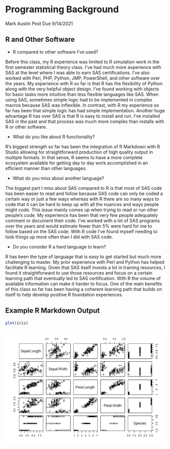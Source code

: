 Programming Background
================
Mark Austin
Post Due 9/14/2021

## R and Other Software

-   R compared to other software I’ve used?

Before this class, my R experience was limited to R simulation work in
the first semester statistical theory class. I’ve had much more
experience with SAS at the level where I was able to earn SAS
certifications. I’ve also worked with Perl, PHP, Python, JMP,
PowerShell, and other software over the years. My experience with R so
far is that R has the flexibility of Python along with the very helpful
object design. I’ve found working with objects for basic tasks more
intuitive than less flexible languages like SAS. When using SAS,
sometimes simple logic had to be implemented in complex macros because
SAS was inflexible. In contrast, with R my experience so far has been
that simple logic has had simple implementation. Another huge advantage
R has over SAS is that R is easy to install and run. I’ve installed SAS
in the past and that process was much more complex than installs with R
or other software.

-   What do you like about R functionality?

R’s biggest strength so far has been the integration of R Markdown with
R Studio allowing for straightforward production of high quality output
in multiple formats. In that sense, R seems to have a more complete
ecosystem available for getting day to day work accomplished in an
efficient manner than other languages.

-   What do you miss about another language?

The biggest part I miss about SAS compared to R is that most of SAS code
has been easier to read and follow because SAS code can only be coded a
certain way or just a few ways whereas with R there are so many ways to
code that it can be hard to keep up with all the nuances and ways people
might code. This issue mainly comes up when trying to read or run other
people’s code. My experience has been that very few people adequately
comment or document their code. I’ve worked with a lot of SAS programs
over the years and would estimate fewer than 5% were hard for me to
follow based on the SAS code. With R code I’ve found myself needing to
look things up more often than I did with SAS code.

-   Do you consider R a hard language to learn?

R has been the type of language that is easy to get started but much
more challenging to master. My prior experience with Perl and Python has
helped facilitate R learning. Given that SAS itself invests a lot in
training resources, I found it straightforward to use those resources
and focus on a certain learning path that eventually led to SAS
certification. With R the volume of available information can make it
harder to focus. One of the main benefits of this class so far has been
having a coherent learning path that builds on itself to help develop
positive R foundation experiences.

## Example R Markdown Output

``` r
plot(iris)
```

![](../images/unnamed-chunk-1-1.png)<!-- -->
